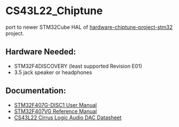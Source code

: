 # CS43L22_Chiptune
port to newer STM32Cube HAL of [hardware-chiptune-project-stm32](https://github.com/neuro-sys/hardware-chiptune-project-stm32) project.

## Hardware Needed:
- STM32F4DISCOVERY (least supported Revision E01)
- 3.5 jack speaker or headphones

## Documentation:
- [STM32F407G-DISC1 User Manual](https://www.st.com/resource/en/user_manual/um1472-discovery-kit-with-stm32f407vg-mcu-stmicroelectronics.pdf)
- [STM32F407VG Reference Manual](https://www.st.com/resource/en/reference_manual/rm0090-stm32f405415-stm32f407417-stm32f427437-and-stm32f429439-advanced-armbased-32bit-mcus-stmicroelectronics.pdf)
- [CS43L22 Cirrus Logic Audio DAC Datasheet](https://www.cirrus.com/cn/pubs/proDatasheet/CS43L22_F2.pdf)
